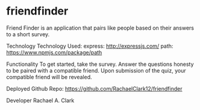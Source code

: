 # friendfinder
Friend Finder is an application that pairs like people based on their answers to a short survey.


Technology
Technology Used:
express: http://expressjs.com/
path: https://www.npmjs.com/package/path

Functionality
To get started, take the survey. Answer the questions honesty to be paired with a compatible friend. Upon submission of the quiz, your compatible friend will be revealed. 

Deployed
Github Repo: https://github.com/RachaelClark12/friendfinder

Developer
Rachael A. Clark